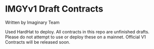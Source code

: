 # IMGYv1 Draft Contracts
Written by Imaginary Team


Used HardHat to deploy. All contracts in this repo are unfinished drafts. Please do not attempt to use or deploy these on a mainnet.
Official V1 Contracts will be released soon.
